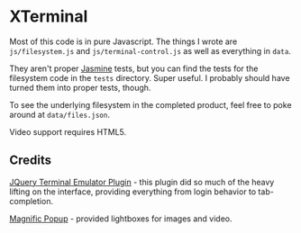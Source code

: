 XTerminal
=========

Most of this code is in pure Javascript. The things I wrote are `js/filesystem.js` and
`js/terminal-control.js` as well as everything in `data`.

They aren't proper [Jasmine](http://pivotal.github.io/jasmine/) tests, but you can find the tests
for the filesystem code in the `tests` directory. Super useful. I probably should have turned them
into proper tests, though.

To see the underlying filesystem in the completed product, feel free to poke around at `data/files.json`.

Video support requires HTML5.



Credits
-------

[JQuery Terminal Emulator Plugin](https://github.com/jcubic/jquery.terminal) - this plugin did so
much of the heavy lifting on the interface, providing everything from login behavior to
tab-completion.

[Magnific Popup](https://github.com/dimsemenov/Magnific-Popup) - provided lightboxes for images and
video.
